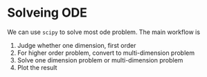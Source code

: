 # Solveing ODE

We can use `scipy` to solve most ode problem. The main workflow is

1. Judge whether one dimension, first order
2. For higher order problem, convert to multi-dimension problem
3. Solve one dimension problem or multi-dimension problem
4. Plot the result
